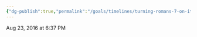 ```yaml
---
{"dg-publish":true,"permalink":"/goals/timelines/turning-romans-7-on-its-head/","tags":["timeline","salvation"],"created":"","updated":""}
---
```



Aug 23, 2016 at 6:37 PM